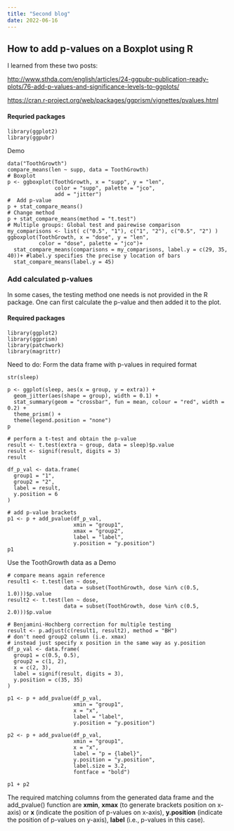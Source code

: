 ```yaml
---
title: "Second blog"
date: 2022-06-16
---
```




## How to add p-values on a Boxplot using R

I learned from these two posts:

http://www.sthda.com/english/articles/24-ggpubr-publication-ready-plots/76-add-p-values-and-significance-levels-to-ggplots/

https://cran.r-project.org/web/packages/ggprism/vignettes/pvalues.html


#### Requried packages
```
library(ggplot2)
library(ggpubr)
```
Demo
```
data("ToothGrowth")
compare_means(len ~ supp, data = ToothGrowth)
# Boxplot
p <- ggboxplot(ToothGrowth, x = "supp", y = "len",
               color = "supp", palette = "jco",
               add = "jitter")
#  Add p-value
p + stat_compare_means()
# Change method
p + stat_compare_means(method = "t.test")
# Multiple groups: Global test and pairewise comparison
my_comparisons <- list( c("0.5", "1"), c("1", "2"), c("0.5", "2") )
ggboxplot(ToothGrowth, x = "dose", y = "len",
          color = "dose", palette = "jco")+ 
  stat_compare_means(comparisons = my_comparisons, label.y = c(29, 35, 40))+ #label.y specifies the precise y location of bars
  stat_compare_means(label.y = 45)
```

### Add calculated p-values
In some cases, the testing method one needs is not provided in the R package. One can first calculate the p-value and then added it to the plot. 

#### Required packages
```
library(ggplot2)
library(ggprism)
library(patchwork)
library(magrittr)
```

Need to do: Form the data frame with p-values in required format 

```
str(sleep)

p <- ggplot(sleep, aes(x = group, y = extra)) +
  geom_jitter(aes(shape = group), width = 0.1) + 
  stat_summary(geom = "crossbar", fun = mean, colour = "red", width = 0.2) + 
  theme_prism() + 
  theme(legend.position = "none")
p

# perform a t-test and obtain the p-value
result <- t.test(extra ~ group, data = sleep)$p.value
result <- signif(result, digits = 3)
result

df_p_val <- data.frame(
  group1 = "1",
  group2 = "2",
  label = result,
  y.position = 6
)

# add p-value brackets
p1 <- p + add_pvalue(df_p_val,
                     xmin = "group1",
                     xmax = "group2",
                     label = "label",
                     y.position = "y.position") 
p1
```



Use the ToothGrowth data as a Demo

```
# compare means again reference
result1 <- t.test(len ~ dose, 
                  data = subset(ToothGrowth, dose %in% c(0.5, 1.0)))$p.value
result2 <- t.test(len ~ dose, 
                  data = subset(ToothGrowth, dose %in% c(0.5, 2.0)))$p.value

# Benjamini-Hochberg correction for multiple testing
result <- p.adjust(c(result1, result2), method = "BH")
# don't need group2 column (i.e. xmax)
# instead just specify x position in the same way as y.position
df_p_val <- data.frame(
  group1 = c(0.5, 0.5),
  group2 = c(1, 2),
  x = c(2, 3),
  label = signif(result, digits = 3),
  y.position = c(35, 35)
)

p1 <- p + add_pvalue(df_p_val, 
                     xmin = "group1", 
                     x = "x", 
                     label = "label",
                     y.position = "y.position")

p2 <- p + add_pvalue(df_p_val, 
                     xmin = "group1", 
                     x = "x", 
                     label = "p = {label}",
                     y.position = "y.position",
                     label.size = 3.2,
                     fontface = "bold")

p1 + p2

```

The required matching columns from the generated data frame and the add_pvalue() function are **xmin**, **xmax** (to generate brackets position on x-axis) or **x** (indicate the position of p-values on x-axis), **y.position** (indicate the position of p-values on y-axis), **label** (i.e., p-values in this case).

